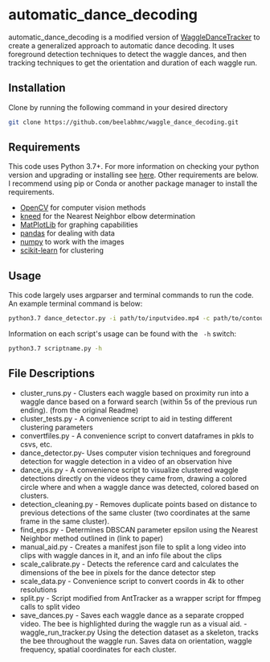 # automatic_dance_decoding

automatic_dance_decoding is a modified version of [WaggleDanceTracker](https://github.com/Jreece18/WaggleDanceTracker) to create a generalized approach to automatic dance decoding. It uses foreground detection techniques to detect the waggle dances, and then tracking techniques to get the orientation and duration of each waggle run. 

## Installation

Clone by running the following command in your desired directory

```bash
git clone https://github.com/beelabhmc/waggle_dance_decoding.git
```

## Requirements
This code uses Python 3.7+. For more information on checking your python version and upgrading or installing see [here](https://realpython.com/installing-python/). Other requirements are below. I recommend using pip or Conda or another package manager to install the requirements.
- [OpenCV](https://pypi.org/project/opencv-python/) for computer vision methods
- [kneed](https://pypi.org/project/kneed/) for the Nearest Neighbor elbow determination
- [MatPlotLib](https://matplotlib.org/stable/users/installing.html) for graphing capabilities
- [pandas](https://pandas.pydata.org/pandas-docs/stable/getting_started/install.html) for dealing with data
- [numpy](https://numpy.org/install/) to work with the images
- [scikit-learn](https://scikit-learn.org/stable/install.html) for clustering

## Usage

This code largely uses argparser and terminal commands to run the code. An example terminal command is below:
```bash
python3.7 dance_detector.py -i path/to/inputvideo.mp4 -c path/to/contour.pkl 
```
Information on each script's usage can be found with the ``` -h``` switch: 
```bash
python3.7 scriptname.py -h
```

## File Descriptions

- cluster_runs.py - Clusters each waggle based on proximity run into a waggle dance based on a forward search (within 5s of the previous run ending). (from the original Readme)
- cluster_tests.py - A convenience script to aid in testing different clustering parameters
- convertfiles.py - A convenience script to convert dataframes in pkls to csvs, etc. 
- dance_detector.py- Uses computer vision techniques and foreground detection for waggle detection in a video of an observation hive
- dance_vis.py - A convenience script to visualize clustered waggle detections directly on the videos they came from, drawing a colored circle where and when a waggle dance was detected, colored based on clusters.
- detection_cleaning.py - Removes duplicate points based on distance to previous detections of the same cluster (two coordinates at the same frame in the same cluster).
- find_eps.py - Determines DBSCAN parameter epsilon using the Nearest Neighbor method outlined in (link to paper)
- manual_aid.py - Creates a manifest json file to split a long video into clips with waggle dances in it, and an info file about the clips
- scale_calibrate.py - Detects the reference card and calculates the dimensions of the bee in pixels for the dance detector step
- scale_data.py - Convenience script to convert coords in 4k to other resolutions
- split.py - Script modified from AntTracker as a wrapper script for ffmpeg calls to split video
- save_dances.py - Saves each waggle dance as a separate cropped video. The bee is highlighted during the waggle run as a visual aid.
-waggle_run_tracker.py
Using the detection dataset as a skeleton, tracks the bee throughout the waggle run. Saves data on orientation, waggle frequency, spatial coordinates for each cluster.